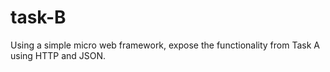 # task-B
Using a simple micro web framework, expose the functionality from Task A using HTTP and JSON.
